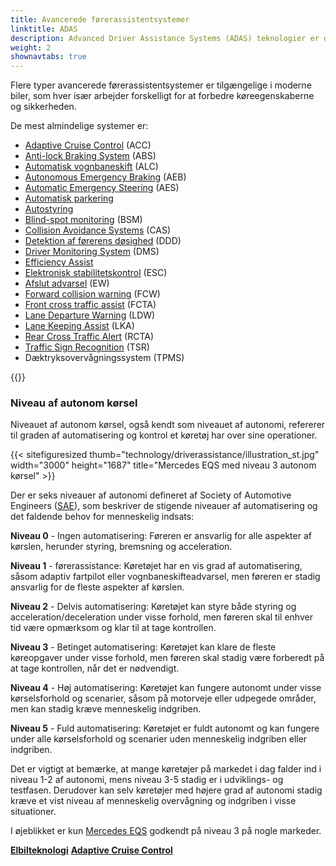 ```yaml
---
title: Avancerede førerassistentsystemer
linktitle: ADAS
description: Advanced Driver Assistance Systems (ADAS) teknologier er designet til at hjælpe chauffører med at betjene deres køretøjer mere sikkert og effektivt. EVKX.net giver dig detaljer om de forskellige systemer i elbiler.
weight: 2
shownavtabs: true
---
```

<!-- markdownlint-disable MD033 -->
Flere typer avancerede førerassistentsystemer er tilgængelige i moderne biler, som hver især arbejder forskelligt for at forbedre køreegenskaberne og sikkerheden.

De mest almindelige systemer er:

- [Adaptive Cruise Control](adaptivecruisecontrol/) (ACC)
- [Anti-lock Braking System](antiblokeringssystem/) (ABS)
- [Automatisk vognbaneskift](automatedlanechange/) (ALC)
- [Autonomous Emergency Braking](automaticemergencybraking/) (AEB)
- [Automatic Emergency Steering](automaticemergencysteering/) (AES)
- [Automatisk parkering](automaticparking/)
- [Autostyring](autosteer/)
- [Blind-spot monitoring](blindspotmonitoring/) (BSM)
- [Collision Avoidance Systems](collisionavoidancesystems/) (CAS)
- [Detektion af førerens døsighed](driverdrowsinessdetection/) (DDD)
- [Driver Monitoring System](drivermonitoringsystem/) (DMS)
- [Efficiency Assist](efficencyassist/)
- [Elektronisk stabilitetskontrol](electronicstabilitycontrol/) (ESC)
- [Afslut advarsel](exitwarning/) (EW)
- [Forward collision warning](forwardcollisionwarning/) (FCW)
- [Front cross traffic assist](frontcrosstrafficassist/) (FCTA)
- [Lane Departure Warning](lanedeparturewarning/) (LDW)
- [Lane Keeping Assist](lanekeepingassist/) (LKA)
- [Rear Cross Traffic Alert](rearcrosstrafficalert/) (RCTA)
- [Traffic Sign Recognition](trafficsignrecognition/) (TSR)
- Dæktryksovervågningssystem (TPMS)

{{<evkxdisplayaddarticle />}}

### Niveau af autonom kørsel

Niveauet af autonom kørsel, også kendt som niveauet af autonomi, refererer til graden af ​​automatisering og kontrol et køretøj har over sine operationer.

{{< sitefiguresized thumb="technology/driverassistance/illustration_st.jpg" width="3000" height="1687" title="Mercedes EQS med niveau 3 autonom kørsel" >}}

Der er seks niveauer af autonomi defineret af Society of Automotive Engineers ([SAE](https://www.sae.org/)), som beskriver de stigende niveauer af automatisering og det faldende behov for menneskelig indsats:

**Niveau 0** - Ingen automatisering: Føreren er ansvarlig for alle aspekter af kørslen, herunder styring, bremsning og acceleration.

**Niveau 1** - førerassistance: Køretøjet har en vis grad af automatisering, såsom adaptiv fartpilot eller vognbaneskifteadvarsel, men føreren er stadig ansvarlig for de fleste aspekter af kørslen.

**Niveau 2** - Delvis automatisering: Køretøjet kan styre både styring og acceleration/deceleration under visse forhold, men føreren skal til enhver tid være opmærksom og klar til at tage kontrollen.

**Niveau 3** - Betinget automatisering: Køretøjet kan klare de fleste køreopgaver under visse forhold, men føreren skal stadig være forberedt på at tage kontrollen, når det er nødvendigt.

**Niveau 4** - Høj automatisering: Køretøjet kan fungere autonomt under visse kørselsforhold og scenarier, såsom på motorveje eller udpegede områder, men kan stadig kræve menneskelig indgriben.

**Niveau 5** - Fuld automatisering: Køretøjet er fuldt autonomt og kan fungere under alle kørselsforhold og scenarier uden menneskelig indgriben eller indgriben.

Det er vigtigt at bemærke, at mange køretøjer på markedet i dag falder ind i niveau 1-2 af autonomi, mens niveau 3-5 stadig er i udviklings- og testfasen. Derudover kan selv køretøjer med højere grad af autonomi stadig kræve et vist niveau af menneskelig overvågning og indgriben i visse situationer.

I øjeblikket er kun [Mercedes EQS](../../models/mercedes/eqs/) godkendt på niveau 3 på nogle markeder.

<div class="mt-3 mb-3">
     <a href="../" class="text-decoration-none text-black"><strong><i class="bi-arrow-left"></i> Elbilteknologi</strong></a>
     <a href="adaptivecruisecontrol/" class="text-decoration-none text-black float-end"><strong>Adaptive Cruise Control <i class="bi-arrow-right"></i></strong> </a>
</div>